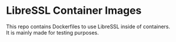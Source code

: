 # LibreSSL Container Images

This repo contains Dockerfiles to use LibreSSL inside of containers.  
It is mainly made for testing purposes.
